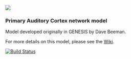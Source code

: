 
![](http://www.opensourcebrain.org/attachments/download/87/AC_cells_s.png)

### Primary Auditory Cortex network model 

Model developed originally in GENESIS by Dave Beeman.

For more details on this model, please see the [Wiki](http://www.opensourcebrain.org/projects/acnet2/wiki/Wiki).

[![Build Status](https://travis-ci.org/OpenSourceBrain/ACnet2.svg)](https://travis-ci.org/OpenSourceBrain/ACnet2)
